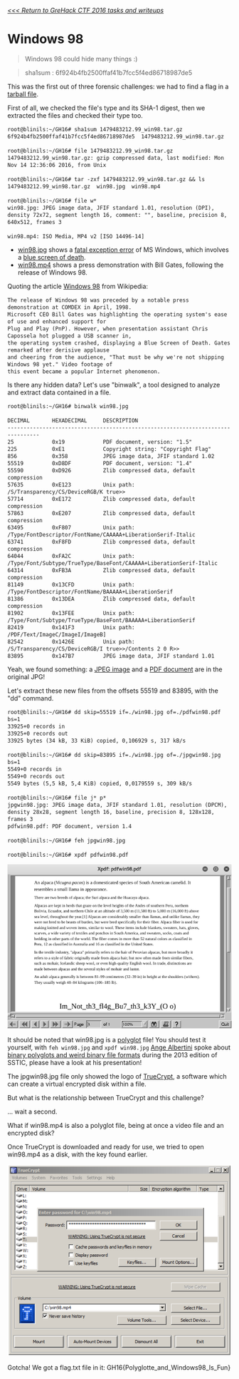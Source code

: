 _[<<< Return to GreHack CTF 2016 tasks and writeups](https://github.com/nbrisset/CTF/tree/master/grehack-ctf-2016)_
# Windows 98

> Windows 98 could hide many things :)

> sha1sum : 6f924b4fb2500ffaf41b7fcc5f4ed86718987de5

This was the first out of three forensic challenges:
we had to find a flag in a [tarball file](1479483212.99_win98.tar.gz).

First of all, we checked the file's type and its SHA-1 digest, then we extracted the files and checked their type too.

```
root@blinils:~/GH16# sha1sum 1479483212.99_win98.tar.gz
6f924b4fb2500ffaf41b7fcc5f4ed86718987de5  1479483212.99_win98.tar.gz

root@blinils:~/GH16# file 1479483212.99_win98.tar.gz
1479483212.99_win98.tar.gz: gzip compressed data, last modified: Mon Nov 14 12:36:06 2016, from Unix

root@blinils:~/GH16# tar -zxf 1479483212.99_win98.tar.gz && ls
1479483212.99_win98.tar.gz  win98.jpg  win98.mp4

root@blinils:~/GH16# file w*
win98.jpg: JPEG image data, JFIF standard 1.01, resolution (DPI),
density 72x72, segment length 16, comment: "", baseline, precision 8, 640x512, frames 3

win98.mp4: ISO Media, MP4 v2 [ISO 14496-14]
```

+ [win98.jpg](win98.jpg) shows a [fatal exception error](https://en.wikipedia.org/wiki/Fatal_exception_error)
of MS Windows, which involves a [blue screen of death](https://fr.wikipedia.org/wiki/%C3%89cran_bleu_de_la_mort).
+ [win98.mp4](win98.mp4) shows a press demonstration with Bill Gates, following the release of Windows 98.

Quoting the article [Windows 98](https://en.wikipedia.org/w/index.php?title=Windows_98&oldid=756670860) from Wikipedia:

```
The release of Windows 98 was preceded by a notable press demonstration at COMDEX in April, 1998.
Microsoft CEO Bill Gates was highlighting the operating system's ease of use and enhanced support for
Plug and Play (PnP). However, when presentation assistant Chris Capossela hot plugged a USB scanner in,
the operating system crashed, displaying a Blue Screen of Death. Gates remarked after derisive applause
and cheering from the audience, "That must be why we're not shipping Windows 98 yet." Video footage of
this event became a popular Internet phenomenon.
```

Is there any hidden data? Let's use "binwalk", a tool designed to analyze and extract data contained in a file.

```
root@blinils:~/GH16# binwalk win98.jpg

DECIMAL       HEXADECIMAL     DESCRIPTION
--------------------------------------------------------------------------------
25            0x19            PDF document, version: "1.5"
225           0xE1            Copyright string: "Copyright Flag"
856           0x358           JPEG image data, JFIF standard 1.02
55519         0xD8DF          PDF document, version: "1.4"
55590         0xD926          Zlib compressed data, default compression
57635         0xE123          Unix path: /S/Transparency/CS/DeviceRGB/K true>>
57714         0xE172          Zlib compressed data, default compression
57863         0xE207          Zlib compressed data, default compression
63495         0xF807          Unix path: /Type/FontDescriptor/FontName/CAAAAA+LiberationSerif-Italic
63741         0xF8FD          Zlib compressed data, default compression
64044         0xFA2C          Unix path: /Type/Font/Subtype/TrueType/BaseFont/CAAAAA+LiberationSerif-Italic
64314         0xFB3A          Zlib compressed data, default compression
81149         0x13CFD         Unix path: /Type/FontDescriptor/FontName/BAAAAA+LiberationSerif
81386         0x13DEA         Zlib compressed data, default compression
81902         0x13FEE         Unix path: /Type/Font/Subtype/TrueType/BaseFont/BAAAAA+LiberationSerif
82419         0x141F3         Unix path: /PDF/Text/ImageC/ImageI/ImageB]
82542         0x1426E         Unix path: /S/Transparency/CS/DeviceRGB/I true>>/Contents 2 0 R>>
83895         0x147B7         JPEG image data, JFIF standard 1.01
```

Yeah, we found something: 
a [JPEG image](jpgwin98.jpg) and a [PDF document](pdfwin98.pdf) are in the original JPG!

Let's extract these new files from the offsets 55519 and 83895, with the "dd" command.

```
root@blinils:~/GH16# dd skip=55519 if=./win98.jpg of=./pdfwin98.pdf bs=1
33925+0 records in
33925+0 records out
33925 bytes (34 kB, 33 KiB) copied, 0,106929 s, 317 kB/s

root@blinils:~/GH16# dd skip=83895 if=./win98.jpg of=./jpgwin98.jpg bs=1
5549+0 records in
5549+0 records out
5549 bytes (5,5 kB, 5,4 KiB) copied, 0,0179559 s, 309 kB/s

root@blinils:~/GH16# file j* p*
jpgwin98.jpg: JPEG image data, JFIF standard 1.01, resolution (DPCM), density 28x28, segment length 16, baseline, precision 8, 128x128, frames 3
pdfwin98.pdf: PDF document, version 1.4

root@blinils:~/GH16# feh jpgwin98.jpg

root@blinils:~/GH16# xpdf pdfwin98.pdf
```

![WOW A KEY IN THE PDF!](screen-pdfwin98.png)

It should be noted that win98.jpg is a [polyglot](https://en.wikipedia.org/wiki/Polyglot_%28computing%29) file!
You should test it yourself, with `feh win98.jpg` and `xpdf win98.jpg`
[Ange Albertini](https://code.google.com/archive/p/corkami/) spoke about
[binary polyglots and weird binary file formats](https://www.sstic.org/2013/presentation/polyglottes_binaires_et_implications/)
during the 2013 edition of SSTIC, please have a look at his presentation!

The jpgwin98.jpg file only showed the logo of [TrueCrypt](https://en.wikipedia.org/wiki/TrueCrypt), a software which
can create a virtual encrypted disk within a file.

But what is the relationship between TrueCrypt and this challenge?

... wait a second.

What if win98.mp4 is also a polyglot file, being at once a video file and an encrypted disk?

Once TrueCrypt is downloaded and ready for use, we tried to open win98.mp4 as a disk, with the key found earlier.

![WOW AN ENCRYPTED DISK IN A MP4!](truecrypt.png)

Gotcha! We got a flag.txt file in it: GH16{Polyglotte_and_Windows98_Is_Fun}
